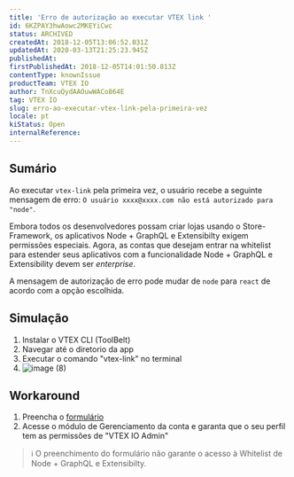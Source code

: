 ```yaml
---
title: 'Erro de autorização ao executar VTEX link '
id: 6KZPAY3hwAowc2MKEYiCwc
status: ARCHIVED
createdAt: 2018-12-05T13:06:52.031Z
updatedAt: 2020-03-13T21:25:23.945Z
publishedAt: 
firstPublishedAt: 2018-12-05T14:01:50.813Z
contentType: knownIssue
productTeam: VTEX IO
author: TnXcuQydAAOuwWACo864E
tag: VTEX IO
slug: erro-ao-executar-vtex-link-pela-primeira-vez
locale: pt
kiStatus: Open
internalReference: 
---
```


## Sumário

Ao executar `vtex-link` pela primeira vez, o usuário recebe a seguinte mensagem de erro: `O usuário xxxx@xxxx.com não está autorizado para "node"`.

Embora todos os desenvolvedores possam criar lojas usando o Store-Framework, os aplicativos Node + GraphQL e Extensibilty exigem permissões especiais. Agora, as contas que desejam entrar na whitelist para estender seus aplicativos com a funcionalidade Node + GraphQL e Extensibility devem ser _enterprise_.

A mensagem de autorização de erro pode mudar de `node` para `react` de acordo com a opção escolhida.

## Simulação

1. Instalar o VTEX CLI (ToolBelt)
2. Navegar até o diretorio da app
3. Executar o comando "vtex-link" no terminal
4. ![image (8)](https://images.ctfassets.net/alneenqid6w5/3NTzMXCKgM8GA6Y6eEKAA2/7d11d9a4e05ef1274beebe494bd8baf9/image__8_.png)

## Workaround

1. Preencha o [formulário](https://suportevtex1.typeform.com/to/SxXknn)
2. Acesse o módulo de Gerenciamento da conta e garanta que o seu perfil tem as permissões de "VTEX IO Admin"

>ℹ️ O preenchimento do formulário não garante o acesso à Whitelist de Node + GraphQL e Extensibilty.


